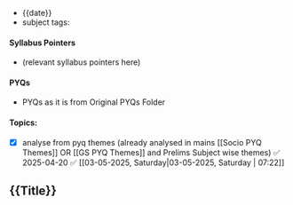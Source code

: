 * {{date}}
* subject tags: 
#### Syllabus Pointers
* (relevant syllabus pointers here)
#### PYQs
* PYQs as it is from Original PYQs Folder
#### Topics: 
- [x] analyse from pyq themes (already analysed in mains [[Socio PYQ Themes]] OR [[GS PYQ Themes]] and Prelims Subject wise themes) ✅ 2025-04-20 ✅ [[03-05-2025, Saturday|03-05-2025, Saturday | 07:22]]
## {{Title}}

